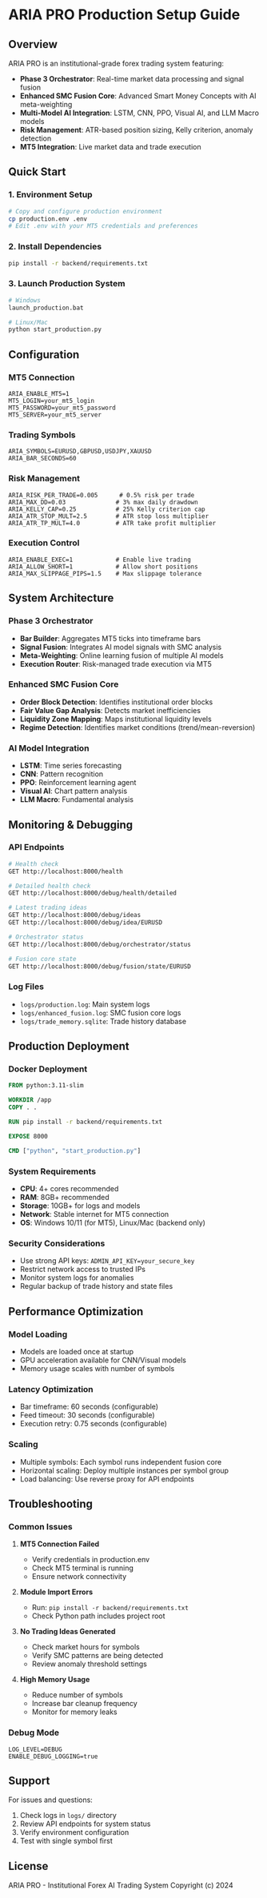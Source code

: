 # ARIA PRO Production Setup Guide

## Overview
ARIA PRO is an institutional-grade forex trading system featuring:
- **Phase 3 Orchestrator**: Real-time market data processing and signal fusion
- **Enhanced SMC Fusion Core**: Advanced Smart Money Concepts with AI meta-weighting
- **Multi-Model AI Integration**: LSTM, CNN, PPO, Visual AI, and LLM Macro models
- **Risk Management**: ATR-based position sizing, Kelly criterion, anomaly detection
- **MT5 Integration**: Live market data and trade execution

## Quick Start

### 1. Environment Setup
```bash
# Copy and configure production environment
cp production.env .env
# Edit .env with your MT5 credentials and preferences
```

### 2. Install Dependencies
```bash
pip install -r backend/requirements.txt
```

### 3. Launch Production System
```bash
# Windows
launch_production.bat

# Linux/Mac
python start_production.py
```

## Configuration

### MT5 Connection
```env
ARIA_ENABLE_MT5=1
MT5_LOGIN=your_mt5_login
MT5_PASSWORD=your_mt5_password
MT5_SERVER=your_mt5_server
```

### Trading Symbols
```env
ARIA_SYMBOLS=EURUSD,GBPUSD,USDJPY,XAUUSD
ARIA_BAR_SECONDS=60
```

### Risk Management
```env
ARIA_RISK_PER_TRADE=0.005      # 0.5% risk per trade
ARIA_MAX_DD=0.03              # 3% max daily drawdown
ARIA_KELLY_CAP=0.25           # 25% Kelly criterion cap
ARIA_ATR_STOP_MULT=2.5        # ATR stop loss multiplier
ARIA_ATR_TP_MULT=4.0          # ATR take profit multiplier
```

### Execution Control
```env
ARIA_ENABLE_EXEC=1            # Enable live trading
ARIA_ALLOW_SHORT=1            # Allow short positions
ARIA_MAX_SLIPPAGE_PIPS=1.5    # Max slippage tolerance
```

## System Architecture

### Phase 3 Orchestrator
- **Bar Builder**: Aggregates MT5 ticks into timeframe bars
- **Signal Fusion**: Integrates AI model signals with SMC analysis
- **Meta-Weighting**: Online learning fusion of multiple AI models
- **Execution Router**: Risk-managed trade execution via MT5

### Enhanced SMC Fusion Core
- **Order Block Detection**: Identifies institutional order blocks
- **Fair Value Gap Analysis**: Detects market inefficiencies
- **Liquidity Zone Mapping**: Maps institutional liquidity levels
- **Regime Detection**: Identifies market conditions (trend/mean-reversion)

### AI Model Integration
- **LSTM**: Time series forecasting
- **CNN**: Pattern recognition
- **PPO**: Reinforcement learning agent
- **Visual AI**: Chart pattern analysis
- **LLM Macro**: Fundamental analysis

## Monitoring & Debugging

### API Endpoints
```bash
# Health check
GET http://localhost:8000/health

# Detailed health check
GET http://localhost:8000/debug/health/detailed

# Latest trading ideas
GET http://localhost:8000/debug/ideas
GET http://localhost:8000/debug/idea/EURUSD

# Orchestrator status
GET http://localhost:8000/debug/orchestrator/status

# Fusion core state
GET http://localhost:8000/debug/fusion/state/EURUSD
```

### Log Files
- `logs/production.log`: Main system logs
- `logs/enhanced_fusion.log`: SMC fusion core logs
- `logs/trade_memory.sqlite`: Trade history database

## Production Deployment

### Docker Deployment
```dockerfile
FROM python:3.11-slim

WORKDIR /app
COPY . .

RUN pip install -r backend/requirements.txt

EXPOSE 8000

CMD ["python", "start_production.py"]
```

### System Requirements
- **CPU**: 4+ cores recommended
- **RAM**: 8GB+ recommended
- **Storage**: 10GB+ for logs and models
- **Network**: Stable internet for MT5 connection
- **OS**: Windows 10/11 (for MT5), Linux/Mac (backend only)

### Security Considerations
- Use strong API keys: `ADMIN_API_KEY=your_secure_key`
- Restrict network access to trusted IPs
- Monitor system logs for anomalies
- Regular backup of trade history and state files

## Performance Optimization

### Model Loading
- Models are loaded once at startup
- GPU acceleration available for CNN/Visual models
- Memory usage scales with number of symbols

### Latency Optimization
- Bar timeframe: 60 seconds (configurable)
- Feed timeout: 30 seconds (configurable)
- Execution retry: 0.75 seconds (configurable)

### Scaling
- Multiple symbols: Each symbol runs independent fusion core
- Horizontal scaling: Deploy multiple instances per symbol group
- Load balancing: Use reverse proxy for API endpoints

## Troubleshooting

### Common Issues

1. **MT5 Connection Failed**
   - Verify credentials in production.env
   - Check MT5 terminal is running
   - Ensure network connectivity

2. **Module Import Errors**
   - Run: `pip install -r backend/requirements.txt`
   - Check Python path includes project root

3. **No Trading Ideas Generated**
   - Check market hours for symbols
   - Verify SMC patterns are being detected
   - Review anomaly threshold settings

4. **High Memory Usage**
   - Reduce number of symbols
   - Increase bar cleanup frequency
   - Monitor for memory leaks

### Debug Mode
```env
LOG_LEVEL=DEBUG
ENABLE_DEBUG_LOGGING=true
```

## Support

For issues and questions:
1. Check logs in `logs/` directory
2. Review API endpoints for system status
3. Verify environment configuration
4. Test with single symbol first

## License
ARIA PRO - Institutional Forex AI Trading System
Copyright (c) 2024

